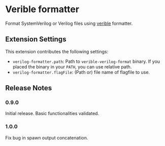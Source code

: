 # Verible formatter

Format SystemVerilog or Verilog files using [verible](https://github.com/chipsalliance/verible/tree/master/verilog/tools/formatter) formatter.

## Extension Settings

This extension contributes the following settings:

* `verilog-formatter.path`: Path to `verible-verilog-format` binary. If you placed the binary in your `PATH`, you can use relative path.
* `verilog-formatter.flagFile`: (Path or) file name of flagfile to use.


## Release Notes

### 0.9.0

Initial release. Basic functionalities validated.

### 1.0.0

Fix bug in spawn output concatenation.
